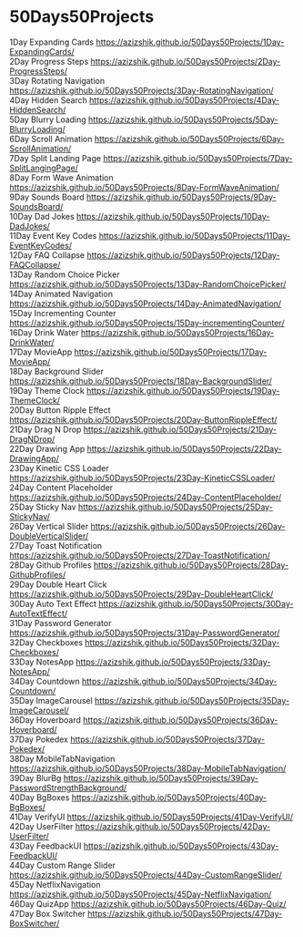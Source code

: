 # 50Days50Projects

1Day Expanding Cards https://azizshik.github.io/50Days50Projects/1Day-ExpandingCards/ <br>
2Day Progress Steps https://azizshik.github.io/50Days50Projects/2Day-ProgressSteps/ <br>
3Day Rotating Navigation https://azizshik.github.io/50Days50Projects/3Day-RotatingNavigation/ <br>
4Day Hidden Search https://azizshik.github.io/50Days50Projects/4Day-HiddenSearch/ <br>
5Day Blurry Loading https://azizshik.github.io/50Days50Projects/5Day-BlurryLoading/ <br>
6Day Scroll Animation https://azizshik.github.io/50Days50Projects/6Day-ScrollAnimation/ <br>
7Day Split Landing Page https://azizshik.github.io/50Days50Projects/7Day-SplitLangingPage/ <br>
8Day Form Wave Animation https://azizshik.github.io/50Days50Projects/8Day-FormWaveAnimation/ <br>
9Day Sounds Board https://azizshik.github.io/50Days50Projects/9Day-SoundsBoard/ <br>
10Day Dad Jokes https://azizshik.github.io/50Days50Projects/10Day-DadJokes/ <br>
11Day Event Key Codes https://azizshik.github.io/50Days50Projects/11Day-EventKeyCodes/ <br>
12Day FAQ Collapse https://azizshik.github.io/50Days50Projects/12Day-FAQCollapse/ <br>
13Day Random Choice Picker https://azizshik.github.io/50Days50Projects/13Day-RandomChoicePicker/ <br>
14Day Animated Navigation https://azizshik.github.io/50Days50Projects/14Day-AnimatedNavigation/ <br>
15Day Incrementing Counter https://azizshik.github.io/50Days50Projects/15Day-incrementingCounter/ <br>
16Day Drink Water https://azizshik.github.io/50Days50Projects/16Day-DrinkWater/ <br>
17Day MovieApp https://azizshik.github.io/50Days50Projects/17Day-MovieApp/ <br>
18Day Background Slider https://azizshik.github.io/50Days50Projects/18Day-BackgroundSlider/ <br>
19Day Theme Clock https://azizshik.github.io/50Days50Projects/19Day-ThemeClock/ <br>
20Day Button Ripple Effect https://azizshik.github.io/50Days50Projects/20Day-ButtonRippleEffect/ <br>
21Day Drag N Drop https://azizshik.github.io/50Days50Projects/21Day-DragNDrop/ <br>
22Day Drawing App https://azizshik.github.io/50Days50Projects/22Day-DrawingApp/ <br>
23Day Kinetic CSS Loader https://azizshik.github.io/50Days50Projects/23Day-KineticCSSLoader/ <br>
24Day Content Placeholder https://azizshik.github.io/50Days50Projects/24Day-ContentPlaceholder/ <br>
25Day Sticky Nav https://azizshik.github.io/50Days50Projects/25Day-StickyNav/ <br>
26Day Vertical Slider https://azizshik.github.io/50Days50Projects/26Day-DoubleVerticalSlider/ <br>
27Day Toast Notification https://azizshik.github.io/50Days50Projects/27Day-ToastNotification/ <br>
28Day Github Profiles https://azizshik.github.io/50Days50Projects/28Day-GithubProfiles/ <br>
29Day Double Heart Click https://azizshik.github.io/50Days50Projects/29Day-DoubleHeartClick/ <br>
30Day Auto Text Effect https://azizshik.github.io/50Days50Projects/30Day-AutoTextEffect/ <br>
31Day Password Generator https://azizshik.github.io/50Days50Projects/31Day-PasswordGenerator/ <br>
32Day Checkboxes https://azizshik.github.io/50Days50Projects/32Day-Checkboxes/ <br>
33Day NotesApp https://azizshik.github.io/50Days50Projects/33Day-NotesApp/ <br>
34Day Countdown https://azizshik.github.io/50Days50Projects/34Day-Countdown/ <br>
35Day ImageCarousel https://azizshik.github.io/50Days50Projects/35Day-ImageCarousel/ <br>
36Day Hoverboard https://azizshik.github.io/50Days50Projects/36Day-Hoverboard/ <br>
37Day Pokedex https://azizshik.github.io/50Days50Projects/37Day-Pokedex/ <br>
38Day MobileTabNavigation https://azizshik.github.io/50Days50Projects/38Day-MobileTabNavigation/ <br>
39Day BlurBg https://azizshik.github.io/50Days50Projects/39Day-PasswordStrengthBackground/ <br>
40Day BgBoxes https://azizshik.github.io/50Days50Projects/40Day-BgBoxes/ <br>
41Day VerifyUI https://azizshik.github.io/50Days50Projects/41Day-VerifyUI/ <br>
42Day UserFilter https://azizshik.github.io/50Days50Projects/42Day-UserFilter/ <br>
43Day FeedbackUI https://azizshik.github.io/50Days50Projects/43Day-FeedbackUI/ <br>
44Day Custom Range Slider https://azizshik.github.io/50Days50Projects/44Day-CustomRangeSlider/ <br>
45Day NetflixNavigation https://azizshik.github.io/50Days50Projects/45Day-NetflixNavigation/ <br>
46Day QuizApp https://azizshik.github.io/50Days50Projects/46Day-Quiz/ <br>
47Day Box Switcher https://azizshik.github.io/50Days50Projects/47Day-BoxSwitcher/ <br>
